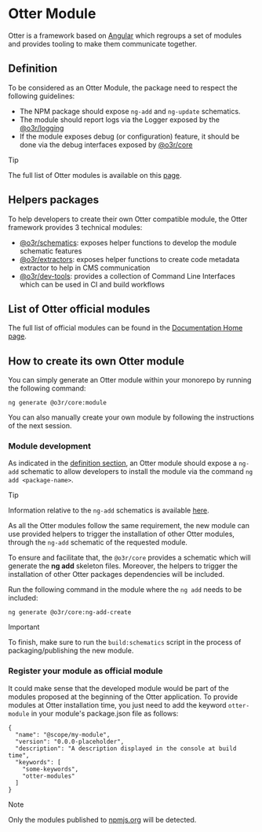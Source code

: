 # Otter Module

Otter is a framework based on [Angular](https://angular.io/) which regroups a set of modules and provides tooling to make them communicate together.

## Definition

To be considered as an Otter Module, the package need to respect the following guidelines:

- The NPM package should expose `ng-add` and `ng-update` schematics.
- The module should report logs via the Logger exposed by the [@o3r/logging](https://www.npmjs.com/package/@o3r/logging)
- If the module exposes debug (or configuration) feature, it should be done via the debug interfaces exposed by [@o3r/core](https://www.npmjs.com/package/@o3r/core)

> [!TIP]
> The full list of Otter modules is available on this [page](https://www.npmjs.com/search?q=keywords:otter-module).

## Helpers packages

To help developers to create their own Otter compatible module, the Otter framework provides 3 technical modules:

- [@o3r/schematics](https://www.npmjs.com/package/@o3r/schematics): exposes helper functions to develop the module schematic features
- [@o3r/extractors](https://www.npmjs.com/package/@o3r/extractors): exposes helper functions to create code metadata extractor to help in CMS communication
- [@o3r/dev-tools](https://www.npmjs.com/package/@o3r/dev-tools): provides a collection of Command Line Interfaces which can be used in CI and build workflows

## List of Otter official modules

The full list of official modules can be found in the [Documentation Home page](../README.md#available-packages-and-tools).

## How to create its own Otter module

You can simply generate an Otter module within your monorepo by running the following command:

```shell
ng generate @o3r/core:module
```

You can also manually create your own module by following the instructions of the next session.

### Module development

As indicated in the [definition section](#definition), an Otter module should expose a `ng-add` schematic to allow developers to install the module via the command `ng add <package-name>`.
> [!TIP]
> Information relative to the `ng-add` schematics is available [here](https://angular.io/cli/add).

As all the Otter modules follow the same requirement, the new module can use provided helpers to trigger the installation of other Otter modules, through the `ng-add` schematic of the requested module.

To ensure and facilitate that, the `@o3r/core` provides a schematic which will generate the **ng add** skeleton files. Moreover, the helpers to trigger the installation of other Otter packages dependencies will be included.

Run the following command in the module where the `ng add` needs to be included:

```shell
ng generate @o3r/core:ng-add-create
```

> [!IMPORTANT]
> To finish, make sure to run the `build:schematics` script in the process of packaging/publishing the new module.

### Register your module as official module

It could make sense that the developed module would be part of the modules proposed at the beginning of the Otter application.
To provide modules at Otter installation time, you just need to add the keyword `otter-module` in your module's package.json file as follows:

```json5
{
  "name": "@scope/my-module",
  "version": "0.0.0-placeholder",
  "description": "A description displayed in the console at build time",
  "keywords": [
    "some-keywords",
    "otter-modules"
  ]
}
```

> [!NOTE]
> Only the modules published to [npmjs.org](https://www.npmjs.com/) will be detected.
